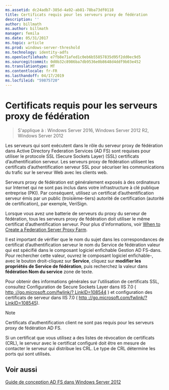 ```yaml
---
ms.assetid: dc24adb7-385d-4a92-ab81-78ba73df0118
title: Certificats requis pour les serveurs proxy de fédération
description: ''
author: billmath
ms.author: billmath
manager: femila
ms.date: 05/31/2017
ms.topic: article
ms.prod: windows-server-threshold
ms.technology: identity-adfs
ms.openlocfilehash: e7fb8e71afed1c0eb6b55857835d95f2dd0ec9d5
ms.sourcegitcommit: 0d0b32c8986ba7db9536e0b8648d4ddf9b03e452
ms.translationtype: MT
ms.contentlocale: fr-FR
ms.lasthandoff: 04/17/2019
ms.locfileid: "59875720"
---
```

# <a name="certificate-requirements-for-federation-server-proxies"></a>Certificats requis pour les serveurs proxy de fédération

>S'applique à : Windows Server 2016, Windows Server 2012 R2, Windows Server 2012

Les serveurs qui sont exécutent dans le rôle du serveur proxy de fédération dans Active Directory Federation Services \(AD FS\) sont requises pour utiliser le protocole SSL (Secure Sockets Layer) \(SSL\) certificats d’authentification serveur. Les serveurs proxy de fédération utilisent les certificats d’authentification serveur SSL pour sécuriser les communications du trafic sur le serveur Web avec les clients web.  
  
Serveurs proxy de fédération est généralement exposés à des ordinateurs sur Internet qui ne sont pas inclus dans votre infrastructure à clé publique entreprise \(PKI\). Par conséquent, utilisez un certificat d’authentification serveur émis par un public \(troisième\-tiers\) autorité de certification \(autorité de certification\), par exemple, VeriSign.  
  
Lorsque vous avez une batterie de serveurs du proxy du serveur de fédération, tous les serveurs proxy de fédération doit utiliser le même certificat d’authentification serveur. Pour plus d'informations, voir [When to Create a Federation Server Proxy Farm](When-to-Create-a-Federation-Server-Proxy-Farm.md).  
  
Il est important de vérifier que le nom du sujet dans les correspondances de certificat d’authentification serveur le nom du Service de fédération valeur qui est spécifié dans le composant logiciel enfichable Gestion AD FS\-dans. Pour rechercher cette valeur, ouvrez le composant logiciel enfichable\-, avec le bouton droit\-cliquez sur **Service**, cliquez sur **modifier les propriétés de Service de fédération**, puis recherchez la valeur dans **fédération Nom du service** zone de texte.  
  
Pour obtenir des informations générales sur l’utilisation de certificats SSL, consultez Configuration de Secure Sockets Layer dans IIS 7.0 \( [http :\/\/go.microsoft.com\/fwlink\/? LinkID\=108544](https://go.microsoft.com/fwlink/?LinkID=108544) \) et configuration des certificats de serveur dans IIS 7.0 \( [http :\/\/go.microsoft.com\/fwlink\/? LinkID\=108545](https://go.microsoft.com/fwlink/?LinkID=108545)\).  
  
> [!NOTE]  
> Certificats d’authentification client ne sont pas requis pour les serveurs proxy de fédération AD FS.  
  
Si un certificat que vous utilisez a des listes de révocation de certificats \(CRL\), le serveur avec le certificat configuré doit être en mesure de contacter le serveur qui distribue les CRL. Le type de CRL détermine les ports qui sont utilisés.  
  
## <a name="see-also"></a>Voir aussi
[Guide de conception AD FS dans Windows Server 2012](AD-FS-Design-Guide-in-Windows-Server-2012.md)
